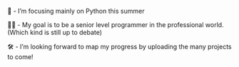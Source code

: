 🐍 - I’m focusing mainly on Python this summer

👨‍🎓 - My goal is to be a senior level programmer in the professional world. (Which kind is still up to debate)

🛠 - I’m looking forward to map my progress by uploading the many projects to come!


<!---
MoYusuf1/MoYusuf1 is a ✨ special ✨ repository because its `README.md` (this file) appears on your GitHub profile.
You can click the Preview link to take a look at your changes.
--->
